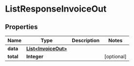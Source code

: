 

# ListResponseInvoiceOut


## Properties

Name | Type | Description | Notes
------------ | ------------- | ------------- | -------------
**data** | [**List&lt;InvoiceOut&gt;**](InvoiceOut.md) |  | 
**total** | **Integer** |  |  [optional]



